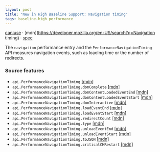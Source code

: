 ```yaml
---
layout: post
title: "New in High Baseline Support: Navigation timing"
tags: baseline-high performance
---
```


[caniuse](https://caniuse.com/?search=navigation-timing) · [mdn](https://developer.mozilla.org/en-US/search?q=Navigation timing) · [spec](https://w3c.github.io/navigation-timing/)

The `navigation` performance entry and the `PerformanceNavigationTiming` API measures navigation events, such as loading time or the number of redirects.

### Source features

- ``api.PerformanceNavigationTiming`` [[mdn]](https://developer.mozilla.org/en-US/search?q=api.PerformanceNavigationTiming)
- ``api.PerformanceNavigationTiming.domComplete`` [[mdn]](https://developer.mozilla.org/en-US/search?q=api.PerformanceNavigationTiming.domComplete)
- ``api.PerformanceNavigationTiming.domContentLoadedEventEnd`` [[mdn]](https://developer.mozilla.org/en-US/search?q=api.PerformanceNavigationTiming.domContentLoadedEventEnd)
- ``api.PerformanceNavigationTiming.domContentLoadedEventStart`` [[mdn]](https://developer.mozilla.org/en-US/search?q=api.PerformanceNavigationTiming.domContentLoadedEventStart)
- ``api.PerformanceNavigationTiming.domInteractive`` [[mdn]](https://developer.mozilla.org/en-US/search?q=api.PerformanceNavigationTiming.domInteractive)
- ``api.PerformanceNavigationTiming.loadEventEnd`` [[mdn]](https://developer.mozilla.org/en-US/search?q=api.PerformanceNavigationTiming.loadEventEnd)
- ``api.PerformanceNavigationTiming.loadEventStart`` [[mdn]](https://developer.mozilla.org/en-US/search?q=api.PerformanceNavigationTiming.loadEventStart)
- ``api.PerformanceNavigationTiming.redirectCount`` [[mdn]](https://developer.mozilla.org/en-US/search?q=api.PerformanceNavigationTiming.redirectCount)
- ``api.PerformanceNavigationTiming.type`` [[mdn]](https://developer.mozilla.org/en-US/search?q=api.PerformanceNavigationTiming.type)
- ``api.PerformanceNavigationTiming.unloadEventEnd`` [[mdn]](https://developer.mozilla.org/en-US/search?q=api.PerformanceNavigationTiming.unloadEventEnd)
- ``api.PerformanceNavigationTiming.unloadEventStart`` [[mdn]](https://developer.mozilla.org/en-US/search?q=api.PerformanceNavigationTiming.unloadEventStart)
- ``api.PerformanceNavigationTiming.toJSON`` [[mdn]](https://developer.mozilla.org/en-US/search?q=api.PerformanceNavigationTiming.toJSON)
- ``api.PerformanceNavigationTiming.criticalCHRestart`` [[mdn]](https://developer.mozilla.org/en-US/search?q=api.PerformanceNavigationTiming.criticalCHRestart)
